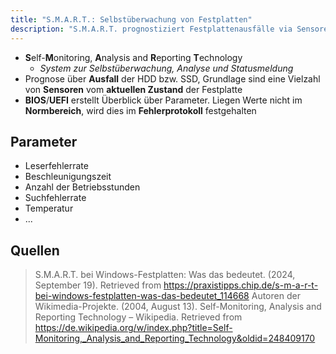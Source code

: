 ```yaml
---
title: "S.M.A.R.T.: Selbstüberwachung von Festplatten"
description: "S.M.A.R.T. prognostiziert Festplattenausfälle via Sensoren. Parameter Leserfehlerrate, Temperatur, Betriebsstunden. BIOS/UEFI überwacht Normbereiche."
---
```


- **S**elf-**M**onitoring, **A**nalysis and **R**eporting **T**echnology
	- *System zur Selbstüberwachung, Analyse und Statusmeldung*
- Prognose über **Ausfall** der HDD bzw. SSD, Grundlage sind eine Vielzahl von **Sensoren** vom **aktuellen Zustand** der Festplatte
- **BIOS**/**UEFI** erstellt Überblick über Parameter. Liegen Werte nicht im **Normbereich**, wird dies im **Fehlerprotokoll** festgehalten 

## Parameter
- Leserfehlerrate
- Beschleunigungszeit
- Anzahl der Betriebsstunden
- Suchfehlerrate
- Temperatur
- ...

## Quellen

> S.M.A.R.T. bei Windows-Festplatten: Was das bedeutet. (2024, September 19). Retrieved from https://praxistipps.chip.de/s-m-a-r-t-bei-windows-festplatten-was-das-bedeutet_114668
> Autoren der Wikimedia-Projekte. (2004, August 13). Self-Monitoring, Analysis and Reporting Technology – Wikipedia. Retrieved from https://de.wikipedia.org/w/index.php?title=Self-Monitoring,_Analysis_and_Reporting_Technology&oldid=248409170